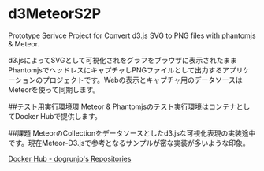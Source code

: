 # d3MeteorS2P
Prototype Serivce Project for Convert d3.js SVG to PNG files with phantomjs &amp; Meteor.


d3.jsによってSVGとして可視化されをグラフをブラウザに表示されたままPhantomjsでヘッドレスにキャプチャしPNGファイルとして出力するアプリケーションのプロジェクトです。Webの表示とキャプチャ用のデータソースはMeteorを使って同期します。

##テスト用実行環境環
Meteor & Phantomjsのテスト実行環境はコンテナとしてDocker Hubで提供します。

##課題
MeteorのCollectionをデータソースとしたd3.jsな可視化表現の実装途中です。現在Meteor-D3.jsで参考となるサンプルが密な実装が多いような印象。

[Docker Hub - dogrunjp's Repositories](https://registry.hub.docker.com/u/dogrunjp/docker-s2p/)
